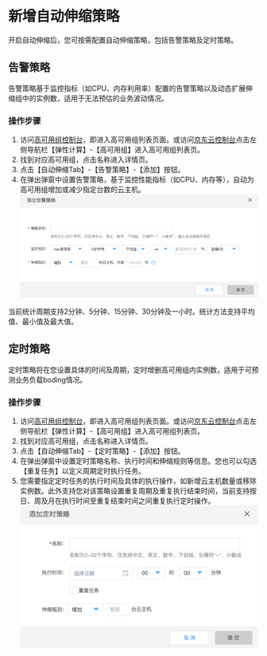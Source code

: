 # 新增自动伸缩策略

开启自动伸缩后，您可按需配置自动伸缩策略，包括告警策略及定时策略。

## 告警策略

告警策略基于监控指标（如CPU、内存利用率）配置的告警策略以及动态扩展伸缩组中的实例数，适用于无法预估的业务波动情况。

### 操作步骤

1. 访问[高可用组控制台](https://cns-console.jdcloud.com/availabilitygroup/list)，即进入高可用组列表页面。或访问[京东云控制台](https://console.jdcloud.com)点击左侧导航栏【弹性计算】-【高可用组】进入高可用组列表页。 
2. 找到对应高可用组，点击名称进入详情页。
3. 点击【自动伸缩Tab】-【告警策略】-【添加】按钮。
4. 在弹出弹窗中设置告警策略，基于监控性能指标（如CPU、内存等），自动为高可用组增加或减少指定台数的云主机。	
![](../../../../../image/ag/addstrategy1.png)

当前统计周期支持2分钟、5分钟、15分钟、30分钟及一小时。统计方法支持平均值、最小值及最大值。

## 定时策略

定时策略将在您设置具体的时间及周期，定时增删高可用组内实例数，适用于可预测业务负载boding情况。
		
### 操作步骤

1. 访问[高可用组控制台](https://cns-console.jdcloud.com/availabilitygroup/list)，即进入高可用组列表页面。或访问[京东云控制台](https://console.jdcloud.com)点击左侧导航栏【弹性计算】-【高可用组】进入高可用组列表页。 
2. 找到对应高可用组，点击名称进入详情页。
3. 点击【自动伸缩Tab】-【定时策略】-【添加】按钮。
4. 在弹出弹窗中设置定时策略名称、执行时间和伸缩规则等信息。您也可以勾选【重复任务】以定义周期定时执行任务。	
5. 您需要指定定时任务的执行时间及具体的执行操作，如新增云主机数量或移除实例数。此外支持您对该策略设置重复周期及重复执行结束时间，当前支持按日、周及月在执行时间至重复结束时间之间重复执行定时操作。
![](../../../../../image/ag/addstrategy2.png)

